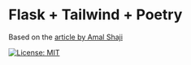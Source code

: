 # Flask + Tailwind + Poetry

Based on the [article by Amal Shaji](https://testdriven.io/blog/flask-htmx-tailwind/)

[![License: MIT](https://img.shields.io/badge/License-MIT-yellow.svg)](https://opensource.org/licenses/MIT)
